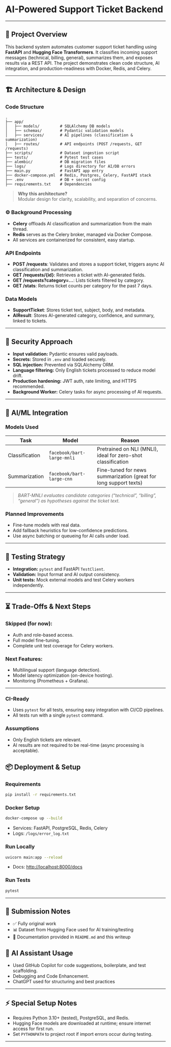 # AI-Powered Support Ticket Backend
---

## 🚀 Project Overview

This backend system automates customer support ticket handling using **FastAPI** and **Hugging Face Transformers**. It classifies incoming support messages (technical, billing, general), summarizes them, and exposes results via a REST API. The project demonstrates clean code structure, AI integration, and production-readiness with Docker, Redis, and Celery.

---

## 🏗️ Architecture & Design

### Code Structure

```
.
├── app/
│   ├── models/         # SQLAlchemy DB models
│   ├── schemas/        # Pydantic validation models
│   ├── services/       # AI pipelines (classification & summarization)
│   ├── routes/         # API endpoints (POST /requests, GET /requests)
├── scripts/            # Dataset ingestion script
├── tests/              # Pytest test cases
├── alembic/            # DB migration files
├── logs/               # Logs directory for AI/DB errors
├── main.py             # FastAPI app entry
├── docker-compose.yml  # Redis, Postgres, Celery, FastAPI stack
├── .env                # DB + secret config
├── requirements.txt    # Dependencies
```

> **Why this architecture?**  
> Modular design for clarity, scalability, and separation of concerns.

### ⚙️ Background Processing

- **Celery** offloads AI classification and summarization from the main thread.
- **Redis** serves as the Celery broker, managed via Docker Compose.
- All services are containerized for consistent, easy startup.


### API Endpoints

- **POST /requests**: Validates and stores a support ticket, triggers async AI classification and summarization.
- **GET /requests/{id}**: Retrieves a ticket with AI-generated fields.
- **GET /requests?category=...**: Lists tickets filtered by category.
- **GET /stats**: Returns ticket counts per category for the past 7 days.

### Data Models

- **SupportTicket**: Stores ticket text, subject, body, and metadata.
- **AIResult**: Stores AI-generated category, confidence, and summary, linked to tickets.

---

## 🔐 Security Approach

- **Input validation:** Pydantic ensures valid payloads.
- **Secrets:** Stored in `.env` and loaded securely.
- **SQL injection:** Prevented via SQLAlchemy ORM.
- **Language filtering:** Only English tickets processed to reduce model drift.
- **Production hardening:** JWT auth, rate limiting, and HTTPS recommended.
- **Background Worker:** Celery tasks for async processing of AI requests.


---

## 🧠 AI/ML Integration

### Models Used

| Task           | Model                      | Reason                                                               |
|----------------|----------------------------|----------------------------------------------------------------------|
| Classification | `facebook/bart-large-mnli` | Pretrained on NLI (MNLI), ideal for zero-shot classification         |
| Summarization  | `facebook/bart-large-cnn`  | Fine-tuned for news summarization (great for long support texts)     |

> _BART-MNLI evaluates candidate categories (“technical”, “billing”, “general”) as hypotheses against the ticket text._

### Planned Improvements

- Fine-tune models with real data.
- Add fallback heuristics for low-confidence predictions.
- Use async batching or queueing for AI calls under load.

---

## 🧪 Testing Strategy

- **Integration:** `pytest` and FastAPI `TestClient`.
- **Validation:** Input format and AI output consistency.
- **Unit tests:** Mock external models and test Celery workers independently.

---

## ⏳ Trade-Offs & Next Steps

### Skipped (for now):

- Auth and role-based access.
- Full model fine-tuning.
- Complete unit test coverage for Celery workers.

### Next Features:

- Multilingual support (language detection).
- Model latency optimization (on-device hosting).
- Monitoring (Prometheus + Grafana).

---

### CI-Ready
- Uses `pytest` for all tests, ensuring easy integration with CI/CD pipelines.
- All tests run with a single `pytest` command.

### Assumptions

- Only English tickets are relevant.
- AI results are not required to be real-time (async processing is acceptable).


## 📦 Deployment & Setup

### Requirements

```bash
pip install -r requirements.txt
```

### Docker Setup

```bash
docker-compose up --build
```

- Services: FastAPI, PostgreSQL, Redis, Celery
- Logs: `/logs/error_log.txt`

### Run Locally

```bash
uvicorn main:app --reload
```

- Docs: [http://localhost:8000/docs](http://localhost:8000/docs)

### Run Tests

```bash
pytest
```

---

## 🧾 Submission Notes

- ✅ Fully original work
- 📊 Dataset from Hugging Face used for AI training/testing
- 📝 Documentation provided in `README.md` and this writeup


## 🤖 AI Assistant Usage

- Used GitHub Copilot for code suggestions, boilerplate, and test scaffolding.
- Debugging and Code Enhancement.
- ChatGPT used for structuring and best practices


---

## ⚡ Special Setup Notes

- Requires Python 3.10+ (tested), PostgreSQL, and Redis.
- Hugging Face models are downloaded at runtime; ensure internet access for first run.
- Set `PYTHONPATH` to project root if import errors occur during testing.

---

